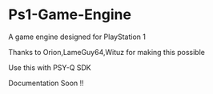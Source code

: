 # Ps1-Game-Engine
A game engine designed for PlayStation 1

Thanks to Orion,LameGuy64,Wituz for making this possible

Use this with PSY-Q SDK

Documentation Soon !!

